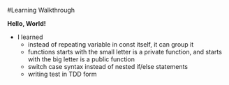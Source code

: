 #Learning Walkthrough

**Hello, World!**
- I learned
  - instead of repeating variable in const itself, it can group it
  - functions starts with the small letter is a private function, and starts with the big letter is a public function
  - switch case syntax instead of nested if/else statements
  - writing test in TDD form